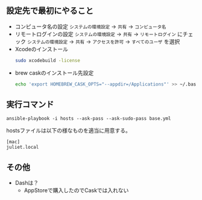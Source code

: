 設定先で最初にやること
---
* コンピュータ名の設定
  `システムの環境設定` → `共有` → `コンピュータ名`
* リモートログインの設定
  `システムの環境設定` → `共有` → `リモートログイン` にチェック
  `システムの環境設定` → `共有` → `アクセスを許可` → `すべてのユーザ` を選択
* Xcodeのインストール
    ```sh
    sudo xcodebuild -license
    ```
* brew caskのインストール先設定
    ```sh
    echo 'export HOMEBREW_CASK_OPTS="--appdir=/Applications"' >> ~/.bash_profile
    ```

実行コマンド
---

```
ansible-playbook -i hosts --ask-pass --ask-sudo-pass base.yml
```

hostsファイルは以下の様なものを適当に用意する。

```txt:hosts
[mac]
juliet.local
```

その他
---

* Dashは？
    * AppStoreで購入したのでCaskでは入れない

